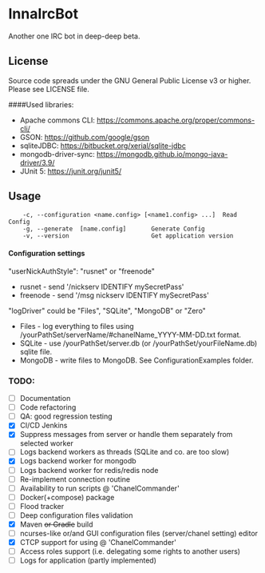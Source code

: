 # InnaIrcBot

Another one IRC bot in deep-deep beta.

## License
Source code spreads under the GNU General Public License v3 or higher. Please see LICENSE file.

####Used libraries:
* Apache commons CLI: https://commons.apache.org/proper/commons-cli/
* GSON: https://github.com/google/gson
* sqliteJDBC: https://bitbucket.org/xerial/sqlite-jdbc
* mongodb-driver-sync: https://mongodb.github.io/mongo-java-driver/3.9/
* JUnit 5: https://junit.org/junit5/

## Usage
``` 
 	-c, --configuration <name.config> [<name1.config> ...]	Read Config
 	-g, --generate	[name.config]		Generate Config
 	-v, --version						Get application version
```
#### Configuration settings
"userNickAuthStyle": "rusnet" or "freenode"
* rusnet - send '/nickserv IDENTIFY mySecretPass'
* freenode - send '/msg nickserv IDENTIFY mySecretPass'

"logDriver" could be "Files", "SQLite", "MongoDB" or "Zero"
* Files - log everything to files using /yourPathSet/serverName/#chanelName_YYYY-MM-DD.txt format.
* SQLite - use /yourPathSet/server.db (or /yourPathSet/yourFileName.db) sqlite file.
* MongoDB - write files to MongoDB. See ConfigurationExamples folder.

### TODO:
- [ ] Documentation
- [ ] Code refactoring
- [ ] QA: good regression testing
- [x] CI/CD Jenkins
- [x] Suppress messages from server or handle them separately from selected worker
- [ ] Logs backend workers as threads (SQLite and co. are too slow)
- [x] Logs backend worker for mongodb 
- [ ] Logs backend worker for redis/redis node
- [ ] Re-implement connection routine
- [ ] Availability to run scripts @ 'ChanelCommander' 
- [ ] Docker(+compose) package
- [ ] Flood tracker
- [ ] Deep configuration files validation
- [x] Maven ~~or Gradle~~ build
- [ ] ncurses-like or/and GUI configuration files (server/chanel setting) editor
- [x] CTCP support for using @ 'ChanelCommander'
- [ ] Access roles support (i.e. delegating some rights to another users)
- [ ] Logs for application (partly implemented)